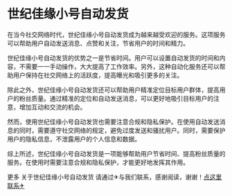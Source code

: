 # 世纪佳缘小号自动发货

在当今社交网络时代，世纪佳缘小号自动发货成为越来越受欢迎的服务。这项服务可以帮助用户自动发送消息、点赞和关注，节省用户的时间和精力。

世纪佳缘小号自动发货的优势之一是节省时间。用户可以设置自动发货的时间和内容，不需要一一手动操作，大大提高了工作效率。另外，这种自动化服务还可以帮助用户保持在社交网络上的活跃度，提高曝光和吸引更多的关注。

除此之外，世纪佳缘小号自动发货还可以帮助用户精准定位目标用户群体，提高用户的粉丝质量。通过精准的定位和自动发送消息，可以更好地吸引目标用户的注意，增加互动和交流的机会。

然而，使用世纪佳缘小号自动发货也需要注意合规和隐私保护。在使用自动发送消息的同时，需要遵守社交网络的规定，避免过度发送和骚扰用户。同时，需要保护用户的隐私信息，不泄露用户的个人信息和数据。

综上所述，世纪佳缘小号自动发货是一项能够帮助用户节省时间、提高粉丝质量的服务。在使用时需要注意合规和隐私保护，才能更好地发挥其作用。

更多 关于世纪佳缘小号自动发货 请通过✈与我们联系，感谢阅读，谢谢！[点这里联系✈](https://b.k02.cc)